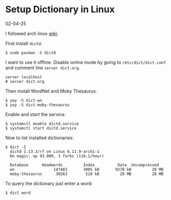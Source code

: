 # Setup Dictionary in Linux

02-04-25

I followed arch linux [wiki](https://wiki.archlinux.org/title/Dictd).

First install `dictd`.

```
$ sudo pacman -S dictd
```

I want to use it offline.
Disable online mode by going to `/etc/dict/dict.conf` and comment line `server dict.org`.

```
server localhost
# server dict.org
```

Then install WordNet and Moby Thesaurus.

```
$ yay -S dict-wn
$ yay -S dict-moby-thesaurus
```

Enable and start the service.

```
$ systemctl enable dictd.service
$ systemctl start dictd.service
```

Now to list installed dictionaries:

```
$ dict -I
  dictd 1.13.3/rf on Linux 6.11.9-arch1-1
  On magic: up 93.000, 3 forks (116.1/hour)

  Database      Headwords         Index          Data  Uncompressed
  wn                 147483       3005 kB       9278 kB         29 MB
  moby-thesaurus      30263        528 kB         28 MB         28 MB
```

To query the dictionary just enter a word:

```
$ dict word
```
